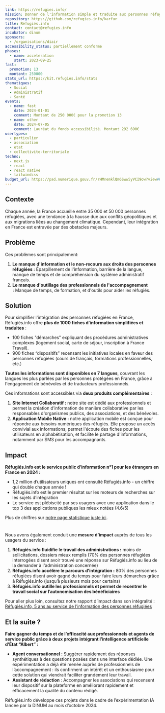 ```yaml
---
link: https://refugies.info/
mission: Donner de l'information simple et traduite aux personnes réfugiées et à leurs accompagnants
repository: https://github.com/refugies-info/karfur
title: Réfugiés.info
contact: contact@refugies.info
incubator: dinum
sponsors:
  - /organisations/diair
accessibility_status: partiellement conforme
phases:
  - name: acceleration
    start: 2023-09-25
fast:
  promotion: 13
  montant: 250000
stats_url: https://kit.refugies.info/stats
thematiques:
  - Social
  - Administratif
  - Santé
events:
  - name: fast
    date: 2024-01-01
    comment: Montant de 250 000€ pour la promotion 13
  - name: other
    date: 2024-07-05
    comment: Lauréat du fonds accessibilité. Montant 292 690€
usertypes:
  - particulier
  - association
  - etat
  - collectivite-territoriale
techno:
  - next.js
  - react
  - react native
  - tailwindcss
budget_url: https://pad.numerique.gouv.fr/rHMnemklQm6Sww5yVCI9ow?view#R%C3%A9fugi%C3%A9sinfo
---
```

## **Contexte**

Chaque année, la France accueille entre 35 000 et 50 000 personnes réfugiées, avec une tendance à la hausse due aux conflits géopolitiques et aux migrations liées au changement climatique. Cependant, leur intégration en France est entravée par des obstacles majeurs.


## **Problème**

Ces problèmes sont principalement:

1. **Le manque d'information et le non-recours aux droits des personnes réfugiées :** Éparpillement de l'information, barrière de la langue, manque de temps et de compréhension du système administratif français.
2. **Le manque d'outillage des professionnels de l'accompagnement :** Manque de temps, de formation, et d'outils pour aider les réfugiés.


## **Solution**

Pour simplifier l'intégration des personnes réfugiées en France, Réfugiés.info offre **plus de 1000 fiches d’information simplifiées et traduites** :
* 100 fiches "démarches" expliquant des procédures administratives complexes (logement social, carte de séjour, inscription à France Travail).
* 900 fiches “dispositifs” recensant les initiatives locales en faveur des personnes réfugiées (cours de français, formations professionnelles, etc.)

**Toutes les informations sont disponibles en 7 langues**, couvrant les langues les plus parlées par les personnes protégées en France, grâce à l'engagement de bénévoles et de traducteurs professionnels.

Ces informations sont accessibles via **deux produits complémentaires** :
1. **Site Internet Collaboratif :** notre site est dédié aux professionnels et permet la création d’information de manière collaborative par les responsables d'organismes publics, des associations, et des bénévoles.
2. **Application Mobile Native :** notre application mobile est conçue pour répondre aux besoins numériques des réfugiés. Elle propose un accès convivial aux informations, permet l'écoute des fiches pour les utilisateurs en alphabétisation, et facilite le partage d'informations, notamment par SMS pour les accompagnants.


## **Impact**

**Réfugiés.info est le service public d’information n°1 pour les étrangers en France en 2024 :**
* 1,2 million d’utilisateurs uniques ont consulté Réfugiés.info - un chiffre qui double chaque année !
* Réfugiés.info est le premier résultat sur les moteurs de recherches sur les sujets d’intégration
* Le service est plébiscité par ses usagers avec une application dans le top 3 des applications publiques les mieux notées (4.6/5)

Plus de chiffres sur [notre page statistique juste ici](https://kit.refugies.info/stats/). 

#
Nous avons également conduit une **mesure d’impact** auprès de tous les usagers du service :
1. **Réfugiés.info fluidifie le travail des administrations :** moins de sollicitations, dossiers mieux remplis (70% des personnes réfugiées interrogées disent avoir trouvé une réponse sur Réfugiés.info au lieu de la demander à l'administration concernée)
2. **Réfugiés.info accélère le parcours d’intégration :** 80% des personnes réfugiées disent avoir gagné du temps pour faire leurs démarches grâce à Réfugiés.info (jusqu’à plusieurs mois pour certains)
3. **Réfugiés.info outille les professionnels et permet de recentrer le travail social sur l’autonomisation des bénéficiaires**

Pour aller plus loin, consultez notre rapport d’impact dans son intégralité : [Réfugiés.info, 5 ans au service de l’information des personnes réfugiées](https://accueil-integration-refugies.fr/wp-content/uploads/2024/07/Livret-Impact-Refugies.infos-2024.pdf)

## **Et la suite ?**
**Faire gagner du temps et de l’efficacité aux professionnels et agents de service public grâce à deux projets intégrant l’intelligence artificielle d’État “Albert” :**
* **Agent conversationnel** : Suggérer rapidement des réponses synthétiques à des questions posées dans une interface dédiée. Une expérimentation a déjà été menée auprès de professionnels de l’accompagnement : ils confirment un intérêt et un enthousiasme pour cette solution qui viendrait faciliter grandement leur travail.
* **Assistant de rédaction** : Accompagner les associations qui recensent leur dispositif sur la plateforme en améliorant rapidement et efficacement la qualité du contenu rédigé.

Réfugiés.info développe ces projets dans le cadre de l’expérimentation IA lancée par la DINUM au mois d’octobre 2024.

